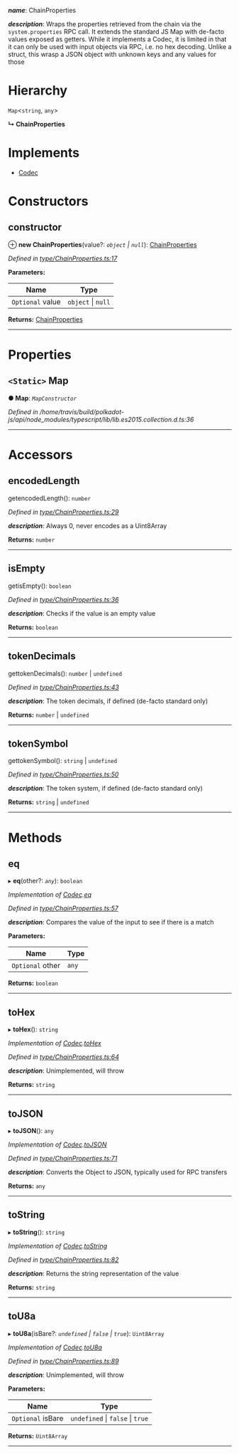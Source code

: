 

*__name__*: ChainProperties

*__description__*: Wraps the properties retrieved from the chain via the `system.properties` RPC call. It extends the standard JS Map with de-facto values exposed as getters. While it implements a Codec, it is limited in that it can only be used with input objects via RPC, i.e. no hex decoding. Unlike a struct, this wrasp a JSON object with unknown keys and any values for those

# Hierarchy

 `Map`<`string`, `any`>

**↳ ChainProperties**

# Implements

* [Codec](../interfaces/_types_.codec.md)

# Constructors

<a id="constructor"></a>

##  constructor

⊕ **new ChainProperties**(value?: *`object` \| `null`*): [ChainProperties](_type_chainproperties_.chainproperties.md)

*Defined in [type/ChainProperties.ts:17](https://github.com/polkadot-js/api/blob/f820dfc/packages/types/src/type/ChainProperties.ts#L17)*

**Parameters:**

| Name | Type |
| ------ | ------ |
| `Optional` value | `object` \| `null` |

**Returns:** [ChainProperties](_type_chainproperties_.chainproperties.md)

___

# Properties

<a id="map"></a>

## `<Static>` Map

**● Map**: *`MapConstructor`*

*Defined in /home/travis/build/polkadot-js/api/node_modules/typescript/lib/lib.es2015.collection.d.ts:36*

___

# Accessors

<a id="encodedlength"></a>

##  encodedLength

getencodedLength(): `number`

*Defined in [type/ChainProperties.ts:29](https://github.com/polkadot-js/api/blob/f820dfc/packages/types/src/type/ChainProperties.ts#L29)*

*__description__*: Always 0, never encodes as a Uint8Array

**Returns:** `number`

___
<a id="isempty"></a>

##  isEmpty

getisEmpty(): `boolean`

*Defined in [type/ChainProperties.ts:36](https://github.com/polkadot-js/api/blob/f820dfc/packages/types/src/type/ChainProperties.ts#L36)*

*__description__*: Checks if the value is an empty value

**Returns:** `boolean`

___
<a id="tokendecimals"></a>

##  tokenDecimals

gettokenDecimals(): `number` \| `undefined`

*Defined in [type/ChainProperties.ts:43](https://github.com/polkadot-js/api/blob/f820dfc/packages/types/src/type/ChainProperties.ts#L43)*

*__description__*: The token decimals, if defined (de-facto standard only)

**Returns:** `number` \| `undefined`

___
<a id="tokensymbol"></a>

##  tokenSymbol

gettokenSymbol(): `string` \| `undefined`

*Defined in [type/ChainProperties.ts:50](https://github.com/polkadot-js/api/blob/f820dfc/packages/types/src/type/ChainProperties.ts#L50)*

*__description__*: The token system, if defined (de-facto standard only)

**Returns:** `string` \| `undefined`

___

# Methods

<a id="eq"></a>

##  eq

▸ **eq**(other?: *`any`*): `boolean`

*Implementation of [Codec](../interfaces/_types_.codec.md).[eq](../interfaces/_types_.codec.md#eq)*

*Defined in [type/ChainProperties.ts:57](https://github.com/polkadot-js/api/blob/f820dfc/packages/types/src/type/ChainProperties.ts#L57)*

*__description__*: Compares the value of the input to see if there is a match

**Parameters:**

| Name | Type |
| ------ | ------ |
| `Optional` other | `any` |

**Returns:** `boolean`

___
<a id="tohex"></a>

##  toHex

▸ **toHex**(): `string`

*Implementation of [Codec](../interfaces/_types_.codec.md).[toHex](../interfaces/_types_.codec.md#tohex)*

*Defined in [type/ChainProperties.ts:64](https://github.com/polkadot-js/api/blob/f820dfc/packages/types/src/type/ChainProperties.ts#L64)*

*__description__*: Unimplemented, will throw

**Returns:** `string`

___
<a id="tojson"></a>

##  toJSON

▸ **toJSON**(): `any`

*Implementation of [Codec](../interfaces/_types_.codec.md).[toJSON](../interfaces/_types_.codec.md#tojson)*

*Defined in [type/ChainProperties.ts:71](https://github.com/polkadot-js/api/blob/f820dfc/packages/types/src/type/ChainProperties.ts#L71)*

*__description__*: Converts the Object to JSON, typically used for RPC transfers

**Returns:** `any`

___
<a id="tostring"></a>

##  toString

▸ **toString**(): `string`

*Implementation of [Codec](../interfaces/_types_.codec.md).[toString](../interfaces/_types_.codec.md#tostring)*

*Defined in [type/ChainProperties.ts:82](https://github.com/polkadot-js/api/blob/f820dfc/packages/types/src/type/ChainProperties.ts#L82)*

*__description__*: Returns the string representation of the value

**Returns:** `string`

___
<a id="tou8a"></a>

##  toU8a

▸ **toU8a**(isBare?: *`undefined` \| `false` \| `true`*): `Uint8Array`

*Implementation of [Codec](../interfaces/_types_.codec.md).[toU8a](../interfaces/_types_.codec.md#tou8a)*

*Defined in [type/ChainProperties.ts:89](https://github.com/polkadot-js/api/blob/f820dfc/packages/types/src/type/ChainProperties.ts#L89)*

*__description__*: Unimplemented, will throw

**Parameters:**

| Name | Type |
| ------ | ------ |
| `Optional` isBare | `undefined` \| `false` \| `true` |

**Returns:** `Uint8Array`

___

